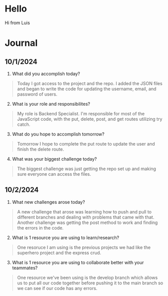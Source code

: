 # Hello
Hi from Luis

# Journal
## 10/1/2024
1. What did you accomplish today?
> Today I got access to the project and the repo. I added the JSON files and began to write the code for updating the username, email, and password of users.
2. What is your role and responsibilites?
> My role is Backend Specialist. I'm responsible for most of the JavaScript code, with the put, delete, post, and get routes utilizing try catch.
3. What do you hope to accomplish tomorrow?
> Tomorrow I hope to complete the put route to update the user and finish the delete route. 
4. What was your biggest challenge today?
> The biggest challenge was just getting the repo set up and making sure everyone can access the files.

## 10/2/2024
1. What new challenges arose today?
> A new challenge that arose was learning how to push and pull to different branches and dealing with problems that came with that. Another challenge was getting the post method to work and finding the errors in the code.
2. What is 1 resource you are using to learn/research?
> One resoruce I am using is the previous projects we had like the superhero project and the express crud.
3. What is 1 resource you are using to collaborate better with your teammates?
> One resource we've been using is the develop branch which allows us to put all our code together before pushing it to the main branch so we can see if our code has any errors.
